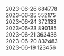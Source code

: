 2023-06-26 684778  
 2023-06-25 552175  
 2023-06-24 372133  
 2023-06-23 890185  
 2023-06-21 363436  
 2023-06-20 832483  
 2023-06-19 123456  
 
